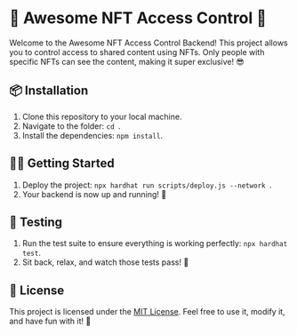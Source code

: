 # 🚀 Awesome NFT Access Control 🎉

Welcome to the Awesome NFT Access Control Backend! This project allows you to control access to shared content using NFTs. Only people with specific NFTs can see the content, making it super exclusive! 😎

## 📦 Installation

1. Clone this repository to your local machine.
2. Navigate to the folder: `cd `.
3. Install the dependencies: `npm install`.


## 🏃‍♀️ Getting Started

1. Deploy the project: `npx hardhat run scripts/deploy.js --network `.
2. Your backend is now up and running! 🚀

## 🧪 Testing

1. Run the test suite to ensure everything is working perfectly: `npx hardhat test`.
2. Sit back, relax, and watch those tests pass! 🎉

## 📝 License

This project is licensed under the [MIT License](LICENSE). Feel free to use it, modify it, and have fun with it! 🎉
